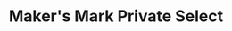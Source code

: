 ---
layout: recipe
title: Maker's Mark Private Select
category: North American - Bourbon
aged: NAS
abv: 53.85
distillery: Maker's Mark
distillery-location: Kentucy, USA
nose:
palate:
finish:
tag:
    - bourbon
    - whiskey
---